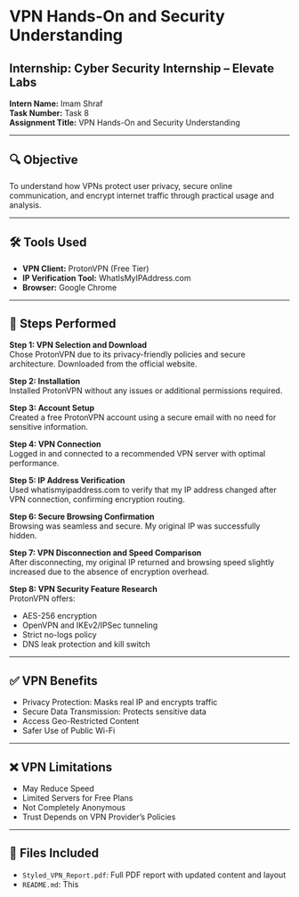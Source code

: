 # VPN Hands-On and Security Understanding

## Internship: Cyber Security Internship – Elevate Labs  
**Intern Name:** Imam Shraf  
**Task Number:** Task 8  
**Assignment Title:** VPN Hands-On and Security Understanding

---

## 🔍 Objective
To understand how VPNs protect user privacy, secure online communication, and encrypt internet traffic through practical usage and analysis.

---

## 🛠 Tools Used
- **VPN Client:** ProtonVPN (Free Tier)  
- **IP Verification Tool:** WhatIsMyIPAddress.com  
- **Browser:** Google Chrome  

---

## 🧪 Steps Performed

**Step 1: VPN Selection and Download**  
Chose ProtonVPN due to its privacy-friendly policies and secure architecture. Downloaded from the official website.

**Step 2: Installation**  
Installed ProtonVPN without any issues or additional permissions required.

**Step 3: Account Setup**  
Created a free ProtonVPN account using a secure email with no need for sensitive information.

**Step 4: VPN Connection**  
Logged in and connected to a recommended VPN server with optimal performance.

**Step 5: IP Address Verification**  
Used whatismyipaddress.com to verify that my IP address changed after VPN connection, confirming encryption routing.

**Step 6: Secure Browsing Confirmation**  
Browsing was seamless and secure. My original IP was successfully hidden.

**Step 7: VPN Disconnection and Speed Comparison**  
After disconnecting, my original IP returned and browsing speed slightly increased due to the absence of encryption overhead.

**Step 8: VPN Security Feature Research**  
ProtonVPN offers:
- AES-256 encryption  
- OpenVPN and IKEv2/IPSec tunneling  
- Strict no-logs policy  
- DNS leak protection and kill switch

---

## ✅ VPN Benefits
- Privacy Protection: Masks real IP and encrypts traffic  
- Secure Data Transmission: Protects sensitive data  
- Access Geo-Restricted Content  
- Safer Use of Public Wi-Fi

---

## ❌ VPN Limitations
- May Reduce Speed  
- Limited Servers for Free Plans  
- Not Completely Anonymous  
- Trust Depends on VPN Provider’s Policies

---

## 📎 Files Included
- `Styled_VPN_Report.pdf`: Full PDF report with updated content and layout  
- `README.md`: This
